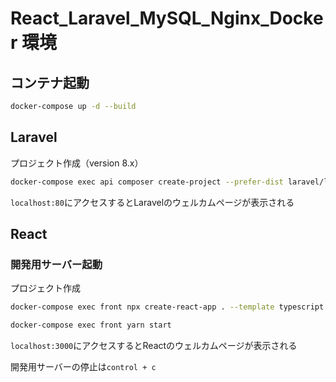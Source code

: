 # React_Laravel_MySQL_Nginx_Docker 環境

## コンテナ起動

```sh
docker-compose up -d --build
```

## Laravel

プロジェクト作成（version 8.x）

```sh
docker-compose exec api composer create-project --prefer-dist laravel/laravel sample "8.*"
```

`localhost:80`にアクセスするとLaravelのウェルカムページが表示される

## React

### 開発用サーバー起動

プロジェクト作成

```sh
docker-compose exec front npx create-react-app . --template typescript
```

```sh
docker-compose exec front yarn start
```

`localhost:3000`にアクセスするとReactのウェルカムページが表示される

開発用サーバーの停止は`control + c`
